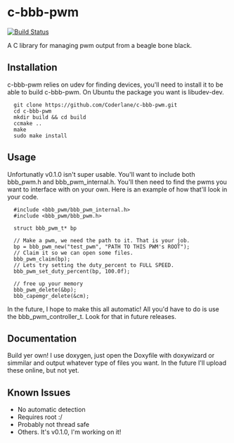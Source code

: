 c-bbb-pwm
======================

[![Build Status](https://travis-ci.org/Coderlane/c-bbb-pwm.svg)](https://travis-ci.org/Coderlane/c-bbb-pwm)

A C library for managing pwm output from a beagle bone black.

## Installation

c-bbb-pwm relies on udev for finding devices, you'll need to install it to be able to build c-bbb-pwm. On Ubuntu the package you want is libudev-dev.

      git clone https://github.com/Coderlane/c-bbb-pwm.git
      cd c-bbb-pwm
      mkdir build && cd build
      ccmake ..
      make
      sudo make install

## Usage

Unfortunatly v0.1.0 isn't super usable. You'll want to include both bbb_pwm.h and bbb_pwm_internal.h. You'll then need to find the pwms you want to interface with on your own. Here is an example of how that'll look in your code.

      #include <bbb_pwm/bbb_pwm_internal.h>
      #include <bbb_pwm/bbb_pwm.h>
      
      struct bbb_pwm_t* bp

      // Make a pwm, we need the path to it. That is your job.
      bp = bbb_pwm_new("test_pwm", "PATH TO THIS PWM's ROOT");
      // Claim it so we can open some files.
      bbb_pwm_claim(bp);
      // Lets try setting the duty_percent to FULL SPEED.
      bbb_pwm_set_duty_percent(bp, 100.0f);
      
      // free up your memory
      bbb_pwm_delete(&bp);
      bbb_capemgr_delete(&cm);
 
 In the future, I hope to make this all automatic! All you'd have to do is use the bbb_pwm_controller_t. Look for that in future releases.
 
## Documentation
 
 Build yer own! I use doxygen, just open the Doxyfile with doxywizard or simmilar and output whatever type of files you want. In the future I'll upload these online, but not yet.
 
## Known Issues
 
 * No automatic detection
 * Requires root :/
 * Probably not thread safe
 * Others. It's v0.1.0, I'm working on it!
